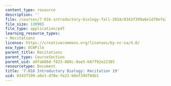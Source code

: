 ```yaml
---
content_type: resource
description: ''
file: /courses/7-016-introductory-biology-fall-2018/0343f399a6e1d70efe23b0ef39df8db1_MIT7_016F18rec19.pdf
file_size: 130965
file_type: application/pdf
learning_resource_types:
- Recitations
license: https://creativecommons.org/licenses/by-nc-sa/4.0/
ocw_type: OCWFile
parent_title: Recitations
parent_type: CourseSection
parent_uid: a9fa686d-f823-808c-8ae5-b67f92e22385
resourcetype: Document
title: '7.016 Introductory Biology: Recitation 19'
uid: 0343f399-a6e1-d70e-fe23-b0ef39df8db1
---
```

